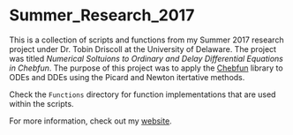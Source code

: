 # Summer_Research_2017

This is a collection of scripts and functions from my Summer 2017 research project under Dr. Tobin Driscoll at the University of Delaware.  The project was titled *Numerical Soltuions to Ordinary and Delay Differential Equations in Chebfun*. The purpose of this project was to apply the [Chebfun](http://www.chebfun.org/) library to ODEs and DDEs using the Picard and Newton itertative methods.

Check the `Functions` directory for function implementations that are used within the scripts.

For more information, check out my [website](https://mattmeyers.info/projects).
